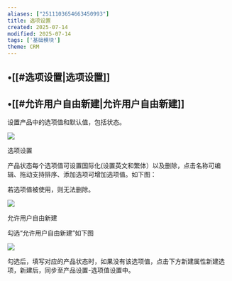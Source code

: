 ```yaml
---
aliases: ["2511103654663450993"]
title: 选项设置
created: 2025-07-14
modified: 2025-07-14
tags: ['基础模块']
theme: CRM
---
```


## •[[#选项设置|选项设置]]

## •[[#允许用户自由新建|允许用户自由新建]]

设置产品中的选项值和默认值，包括状态。

![](https://myhelpdoc.oss-cn-heyuan.aliyuncs.com/mdimages/e62aea7a2f8437aca581a4422615fced.jpg)

选项设置

产品状态每个选项值可设置国际化(设置英文和繁体）以及删除，点击名称可编辑、拖动支持排序、添加选项可增加选项值。如下图：

若选项值被使用，则无法删除。

![](https://myhelpdoc.oss-cn-heyuan.aliyuncs.com/mdimages/c9fa95bfd3fc1d2356925afc740f6e4c.jpg)

允许用户自由新建

勾选“允许用户自由新建”如下图

![](https://myhelpdoc.oss-cn-heyuan.aliyuncs.com/mdimages/4d1f69eabf7ae40fddab5ac660a1d65c.jpg)

勾选后，填写对应的产品状态时，如果没有该选项值，点击下方新建属性新建选项，新建后，同步至产品设置-选项值设置中。

